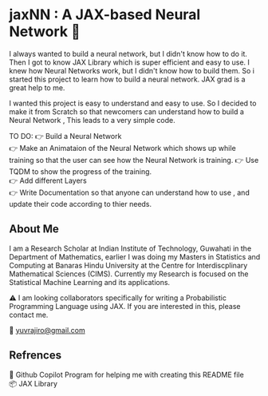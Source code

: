 # jaxNN : A JAX-based Neural Network :page_facing_up:

I always wanted to build a neural network, but I didn't know how to do it. 
Then I got to know JAX Library which is super efficient and easy to use. I 
knew how Neural Networks work, but I didn't know how to build them. So i 
started this project to learn how to build a neural network. JAX grad is a 
great help to me. 

I wanted this project is easy to understand and easy to use. So I decided 
to make it from Scratch so that newcomers can understand how to build a 
Neural Network , This leads to a very simple code. 

TO DO:
:point_right: Build a Neural Network  
:point_right: Make an Animataion of the Neural Network which shows up while   
training so that the user can see how the Neural Network is training. 
:point_right: Use TQDM to show the progress of the training.   
:point_right: Add different Layers  
:point_right: Write Documentation so that anyone can understand how to use ,
and update their code according to thier needs.   


## About Me

I am a Research Scholar at Indian Institute of Technology, Guwahati in the 
Department of Mathematics, earlier I was doing my Masters in Statistics and 
Computing at Banaras Hindu University at the Centre for Interdiscplinary 
Mathematical Sciences (CIMS). Currently my Research is focused on the 
Statistical Machine Learning and its applications.  

:warning: I am looking collaborators specifically for writing a Probabilistic 
Programming Language using JAX. If you are interested in this, please 
contact me.   

:incoming_envelope: yuvrajiro@gmail.com  


## Refrences  

:robot: Github Copilot Program for helping me with creating this README file  
:package: JAX Library  

